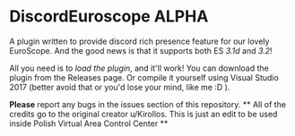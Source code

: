 # DiscordEuroscope ALPHA
A plugin written to provide discord rich presence feature for our lovely EuroScope.
And the good news is that it supports both ES *3.1d* and *3.2*!

All you need is to *load the plugin*, and it'll work!
You can download the plugin from the Releases page. Or compile it yourself using Visual Studio 2017 (better avoid that or you'd lose your mind, like me :D ).

**Please** report any bugs in the issues section of this repository.
**
All of the credits go to the original creator u/Kirollos.
This is just an edit to be used inside Polish Virtual Area Control Center 
**
